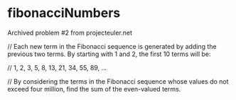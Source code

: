 # fibonacciNumbers

Archived problem #2 from projecteuler.net

// Each new term in the Fibonacci sequence is generated by adding the previous two terms. By starting with 1 and 2, the first 10 terms will be:

// 1, 2, 3, 5, 8, 13, 21, 34, 55, 89, ...

// By considering the terms in the Fibonacci sequence whose values do not exceed four million, find the sum of the even-valued terms.
